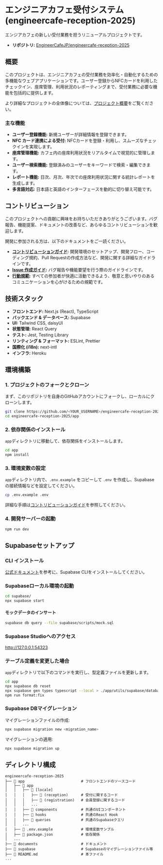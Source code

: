 # エンジニアカフェ受付システム (engineercafe-reception-2025)

エンジアカフェの新しい受付業務を担うリニューアルプロジェクトです。

- **リポジトリ:** [EngineerCafeJP/engineercafe-reception-2025](https://github.com/EngineerCafeJP/engineercafe-reception-2025)

## 概要

このプロジェクトは、エンジニアカフェの受付業務を効率化・自動化するための多機能なウェブアプリケーションです。ユーザー登録からNFCカードを利用したチェックイン、座席管理、利用状況のレポーティングまで、受付業務に必要な機能を包括的に提供します。

より詳細なプロジェクトの全体像については、[プロジェクト概要](./PROJECT_SUMMARY.md)をご覧ください。

### 主な機能

- **ユーザー登録機能:** 新規ユーザーが詳細情報を登録できます。
- **NFC カード連携による受付:** NFCカードを登録・利用し、スムーズなチェックインを実現します。
- **座席管理機能:** カフェ内の座席利用状況をリアルタイムで視覚的に管理します。
- **ユーザー検索機能:** 登録済みのユーザーをキーワードで検索・編集できます。
- **レポート機能:** 日次、月次、年次での座席利用状況に関する統計レポートを生成します。
- **多言語対応:** 日本語と英語のインターフェースを動的に切り替え可能です。

## コントリビューション

このプロジェクトへの貢献に興味をお持ちいただきありがとうございます。バグ報告、機能提案、ドキュメントの改善など、あらゆるコントリビューションを歓迎します。

開発に参加される方は、以下のドキュメントをご一読ください。

- **[コントリビューションガイド](./CONTRIBUTING.md):** 開発環境のセットアップ、開発フロー、コーディング規約、Pull Requestの作成方法など、開発に関する詳細なガイドラインです。
- **[Issue 作成ガイド](./ISSUE_GUIDE.md):** バグ報告や機能要望を行う際のガイドラインです。
- **[行動規範](./CODE_OF_CONDUCT.md):** すべての参加者が快適に活動できるよう、敬意と思いやりのあるコミュニケーションを心がけるための規範です。

## 技術スタック

- **フロントエンド:** Next.js (React), TypeScript
- **バックエンド & データベース:** Supabase
- **UI:** Tailwind CSS, daisyUI
- **状態管理:** React Query
- **テスト:** Jest, Testing Library
- **リンティング & フォーマット:** ESLint, Prettier
- **国際化 (i18n):** next-intl
- **インフラ:** Heroku

## 環境構築

### 1. プロジェクトのフォークとクローン

まず、このリポジトリを自身のGitHubアカウントにフォークし、ローカルにクローンします。

```bash
git clone https://github.com/<YOUR_USERNAME>/engineercafe-reception-2025.git
cd engineercafe-reception-2025/app
```

### 2. 依存関係のインストール

`app`ディレクトリに移動して、依存関係をインストールします。

```bash
cd app
npm install
```

### 3. 環境変数の設定

`app`ディレクトリ内で、`.env.example` をコピーして `.env` を作成し、Supabaseの接続情報などを設定してください。

```bash
cp .env.example .env
```

詳細な手順は[コントリビューションガイド](./CONTRIBUTING.md#3-supabase-のセットアップ)を参照してください。

### 4. 開発サーバーの起動

```bash
npm run dev
```

## Supabaseセットアップ

### CLI インストール

[公式ドキュメント](https://supabase.com/docs/guides/local-development/cli/getting-started)を参考に、Supabase CLIをインストールしてください。

### Supabaseローカル環境の起動

```bash
cd supabase/
npx supabase start
```

#### モックデータのインサート

```bash
supabase db query --file supabase/scripts/mock.sql
```

### Supabase Studioへのアクセス

http://127.0.0.1:54323

### テーブル定義を変更した場合

`app`ディレクトリで以下のコマンドを実行し、型定義ファイルを更新します。

```bash
cd app
npx supabase db reset
npx supabase gen types typescript --local > ./app/utils/supabase/database.types.ts
npm run format:fix
```

### Supabase DBマイグレーション

マイグレーションファイルの作成:

```bash
npx supabase migration new <migration_name>
```

マイグレーションの適用:

```bash
npx supabase migration up
```

## ディレクトリ構成

```
engineercafe-reception-2025
├── 📂 app                          # フロントエンドのソースコード
│   ├── 📂 app
│   │   ├── 📂 [locale]
│   │   │   ├── 📂 (reception)      # 受付に関するコード
│   │   │   ├── 📂 (registration)   # 会員登録に関するコード
│   │   │   ...
│   │   ├── 📂 components           # 共通のUIコンポーネント
│   │   ├── 📂 hooks                # 共通のReact Hook
│   │   ├── 📂 queries              # 共通のSupabaseクエリ
│   │   ...
│   ├── 📄 .env.example             # 環境変数サンプル
│   ├── 📄 package.json             # 依存関係
│   ...
├── 📂 documents                    # ドキュメント
├── 📂 supabase                     # Supabaseのマイグレーションファイル等
├── 📄 README.md                    # 本ファイル
...
```
